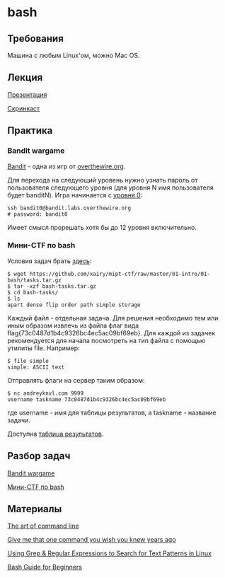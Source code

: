 bash
====

## Требования

Машина с любым Linux'ом, можно Mac OS.

## Лекция

[Презентация](https://github.com/xairy/mipt-ctf/blob/master/01-intro/01-bash/slides.pdf)

[Скринкаст](https://www.youtube.com/watch?v=in2f5xc9K4Q)

## Практика

### Bandit wargame

[Bandit](http://overthewire.org/wargames/bandit/) - одна из игр от [overthewire.org](http://overthewire.org/).

Для перехода на следующий уровень нужно узнать пароль от пользователя следующего уровня
(для уровня N имя пользователя будет banditN).
Игра начинается с [уровня 0](http://overthewire.org/wargames/bandit/bandit1.html):
```
ssh bandit0@bandit.labs.overthewire.org
# password: bandit0
```

Имеет смысл прорешать хотя бы до 12 уровня включительно.

### Мини-CTF по bash

Условия задач брать [здесь](https://github.com/xairy/mipt-ctf/raw/master/01-intro/01-bash/tasks.tar.gz):
```
$ wget https://github.com/xairy/mipt-ctf/raw/master/01-intro/01-bash/tasks.tar.gz
$ tar -xzf bash-tasks.tar.gz
$ cd bash-tasks/
$ ls
apart dense flip order path simple storage
```

Каждый файл - отдельная задача.
Для решения необходимо тем или иным образом извлечь из файла флаг вида flag{73c0487d1b4c9326bc4ec5ac09bf69eb}.
Для каждой из задачек рекомендуется для начала посмотреть на тип файла с помощью утилиты file.
Например:
```
$ file simple
simple: ASCII text
```

Отправлять флаги на сервер таким образом:
```
$ nc andreyknvl.com 9999
username taskname 73c0487d1b4c9326bc4ec5ac09bf69eb
```
где username - имя для таблицы результатов, а taskname - название задачи.

Доступна [таблица результатов](https://andreyknvl.com/mipt-ctf).

## Разбор задач

[Bandit wargame](http://infamoussyn.com/2013/11/08/overthewire-bandit-level-0-25-writeup-completed/)

[Мини-CTF по bash](https://github.com/xairy/mipt-ctf/blob/master/01-intro/01-bash/WRITEUP.md)

## Материалы

[The art of command line](https://github.com/jlevy/the-art-of-command-line)

[Give me that one command you wish you knew years ago](https://www.reddit.com/r/linux/comments/mi80x/give_me_that_one_command_you_wish_you_knew_years/)

[Using Grep & Regular Expressions to Search for Text Patterns in Linux](https://www.digitalocean.com/community/tutorials/using-grep-regular-expressions-to-search-for-text-patterns-in-linux)

[Bash Guide for Beginners](http://www.tldp.org/LDP/Bash-Beginners-Guide/html/)
